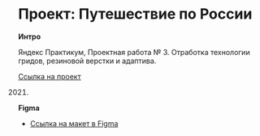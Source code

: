 # Проект: Путешествие по России

**Интро**

Яндекс Практикум, Проектная работа № 3.
Отработка технологии гридов, резиновой верстки и адаптива.

[Ссылка на проект](https://felipsewindchaser.github.io/russian-travel/)

2021.

**Figma**

- [Ссылка на макет в Figma](https://www.figma.com/file/5S2WSbEFL6awjVWJ0NWL8Q/Sprint-3_-Russia-_-desktop-mobile?node-id=28503%3A0)
